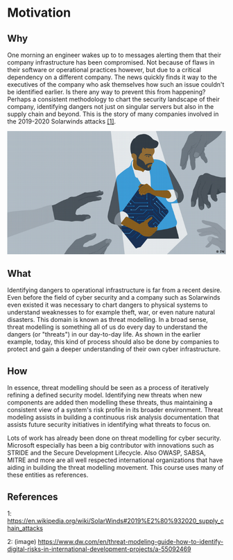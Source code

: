 # Motivation

## Why
One morning an engineer wakes up to to messages alerting them that their company infrastructure has been compromised.
Not because of flaws in their software or operational practices however, but due to a critical dependency on a different company.
The news quickly finds it way to the executives of the company who ask themselves how such an issue couldn't be identified earlier.
Is there any way to prevent this from happening?
Perhaps a consistent methodology to chart the security landscape of their company, identifying dangers not just on singular servers but also in the supply chain and beyond.
This is the story of many companies involved in the 2019-2020 Solarwinds attacks [[1]](#References).

![](motivation-cover.jpg)

## What

Identifying dangers to operational infrastructure is far from a recent desire.
Even before the field of cyber security and a company such as Solarwinds even existed it was necessary to chart dangers to physical systems to understand weaknesses to for example theft, war, or even nature natural disasters.
This domain is known as threat modelling.
In a broad sense, threat modelling is something all of us do every day to understand the dangers (or "threats") in our day-to-day life.
As shown in the earlier example, today, this kind of process should also be done by companies to protect and gain a deeper understanding of their own cyber infrastructure.

## How

In essence, threat modelling should be seen as a process of iteratively refining a defined security model.
Identifying new threats when new components are added then modelling these threats, thus maintaining a consistent view of a system's risk profile in its broader environment.
Threat modeling assists in building a continuous risk analysis documentation that assists future security initiatives in identifying what threats to focus on.

Lots of work has already been done on threat modelling for cyber security.
Microsoft especially has been a big contributor with innovations such as STRIDE and the Secure Development Lifecycle.
Also OWASP, SABSA, MITRE and more are all well respected international organizations that have aiding in building the threat modelling movement. 
This course uses many of these entities as references.

## References
1: https://en.wikipedia.org/wiki/SolarWinds#2019%E2%80%932020_supply_chain_attacks

2: (image) https://www.dw.com/en/threat-modeling-guide-how-to-identify-digital-risks-in-international-development-projects/a-55092469
